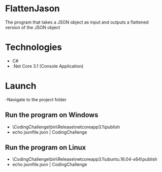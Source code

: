 # FlattenJason
 The program that takes a JSON object as input and outputs a flattened version of the JSON object
# Technologies
- C#
- .Net Core 3.1 (Console Application)
# Launch
-Navigate to the project folder
## Run the program on Windows 
  - <project folder>\CodingChallenge\bin\Release\netcoreapp3.1\publish
  - echo jsonfile.json | CodingChallenge
## Run the program on Linux
   - <project folder>\CodingChallenge\bin\Release\netcoreapp3.1\ubuntu.16.04-x64\publish
   - echo jsonfile.json | CodingChallenge
  

